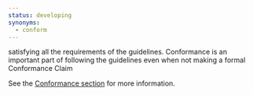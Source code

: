 ```yaml
---
status: developing
synonyms:
  - conform
---
```


satisfying all the requirements of the guidelines. Conformance is an important part of following the guidelines even when not making a formal Conformance Claim

See the [Conformance section](#conformance) for more information.